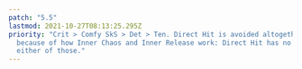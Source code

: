```yaml
---
patch: "5.5"
lastmod: 2021-10-27T08:13:25.295Z
priority: "Crit > Comfy SkS > Det > Ten. Direct Hit is avoided altogether
  because of how Inner Chaos and Inner Release work: Direct Hit has no effect in
  either of those."
---
```

